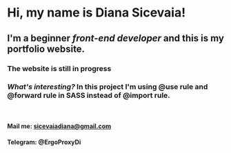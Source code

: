 # Hi, my name is **Diana Sicevaia**!
## I'm a beginner *front-end developer* and this is my portfolio website.
### The website is still in progress
### ***What's interesting?*** In this project I'm using @use rule and @forward rule in SASS instead of @import rule.
<br/>

#### Mail me: sicevaiadiana@gmail.com

#### Telegram: @ErgoProxyDi
